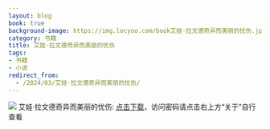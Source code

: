 ```yaml
---
layout: blog
book: true
background-image: https://img.locyoo.com/book艾娃·拉文德奇异而美丽的忧伤.jpg
category: 书籍
title: 艾娃·拉文德奇异而美丽的忧伤
tags:
- 书籍
- 小说
redirect_from:
  - /2024/03/艾娃·拉文德奇异而美丽的忧伤/
---
```

![](https://img.locyoo.com/book艾娃·拉文德奇异而美丽的忧伤.jpg)
艾娃·拉文德奇异而美丽的忧伤: <a name = "ref1" href="https://url18.ctfile.com/f/50983618-1347923548-ef68c3?p=3619">点击下载</a>，访问密码请点击右上方“关于”自行查看